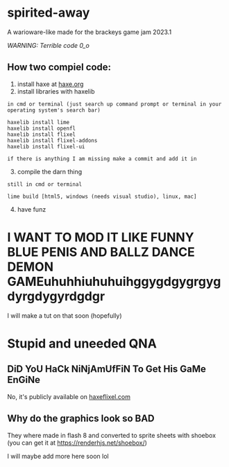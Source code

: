 # spirited-away
A warioware-like made for the brackeys game jam 2023.1

*WARNING: Terrible code 0_o*

## How two compiel code:
1. install haxe at [haxe.org](https://haxe.org/)
2. install libraries with haxelib

```
in cmd or terminal (just search up command prompt or terminal in your operating system's search bar)

haxelib install lime
haxelib install openfl
haxelib install flixel
haxelib install flixel-addons
haxelib install flixel-ui

if there is anything I am missing make a commit and add it in
```
3. compile the darn thing

```
still in cmd or terminal

lime build [html5, windows (needs visual studio), linux, mac]
```
4. have funz

# I WANT TO MOD IT LIKE FUNNY BLUE PENIS AND BALLZ DANCE DEMON GAMEuhuhhiuhuhuihggygdgygrgygdyrgdygyrdgdgr
I will make a tut on that soon (hopefully)

# Stupid and uneeded QNA

## DiD YoU HaCk NiNjAmUfFiN To Get His GaMe EnGiNe
No, it's publicly available on [haxeflixel.com](https://haxeflixel.com/)

## Why do the graphics look so BAD
They where made in flash 8 and converted to sprite sheets with shoebox (you can get it at https://renderhjs.net/shoebox/)

I will maybe add more here soon lol
